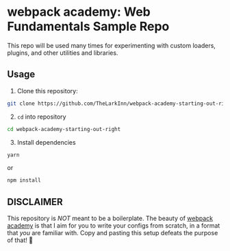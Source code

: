 # webpack academy: Web Fundamentals Sample Repo
This repo will be used many times for experimenting with custom loaders, plugins, and other utilities and libraries. 

## Usage
1. Clone this repository:

```bash
git clone https://github.com/TheLarkInn/webpack-academy-starting-out-right.git
```

2. `cd` into repository

```bash
cd webpack-academy-starting-out-right
```

3. Install dependencies

```bash
yarn
```

or 

```bash
npm install
```

## DISCLAIMER
This repository is _NOT_ meant to be a boilerplate. The beauty of [webpack academy](https://webpack.academy) is that I aim for you to write your configs from scratch, in a format that _you_ are familiar with. Copy and pasting this setup defeats the purpose of that! 🙇

